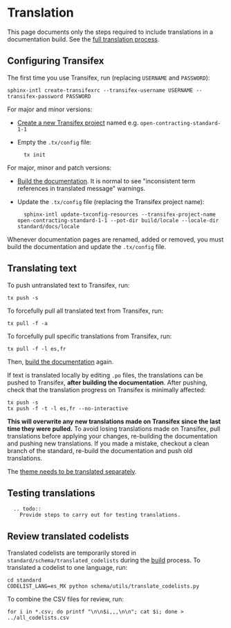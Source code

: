 # Translation

This page documents only the steps required to include translations in a documentation build. See the [full translation process](../translation).

## Configuring Transifex

The first time you use Transifex, run (replacing `USERNAME` and `PASSWORD`):

```shell
sphinx-intl create-transifexrc --transifex-username USERNAME --transifex-password PASSWORD
```

For major and minor versions:

* [Create a new Transifex project](https://www.transifex.com/OpenDataServices/) named e.g. `open-contracting-standard-1-1`
* Empty the `.tx/config` file:

        tx init

For major, minor and patch versions:

* [Build the documentation](build). It is normal to see "inconsistent term references in translated message" warnings.
* Update the `.tx/config` file (replacing the Transifex project name):

        sphinx-intl update-txconfig-resources --transifex-project-name open-contracting-standard-1-1 --pot-dir build/locale --locale-dir standard/docs/locale

Whenever documentation pages are renamed, added or removed, you must build the documentation and update the `.tx/config` file.

## Translating text

To push untranslated text to Transifex, run:

```shell
tx push -s
```

To forcefully pull all translated text from Transifex, run:

```shell
tx pull -f -a
```

To forcefully pull specific translations from Transifex, run:

```shell
tx pull -f -l es,fr
```

Then, [build the documentation](build) again.

If text is translated locally by editing `.po` files, the translations can be pushed to Transifex, **after building the documentation**. After pushing, check that the translation progress on Transifex is minimally affected:

```shell
tx push -s
tx push -f -t -l es,fr --no-interactive
```

**This will overwrite any new translations made on Transifex since the last time they were pulled.** To avoid losing translations made on Transifex, pull translations before applying your changes, re-building the documentation and pushing new translations. If you made a mistake, checkout a clean branch of the standard, re-build the documentation and push old translations.

The [theme needs to be translated separately](https://github.com/open-contracting/standard_theme#translations).

## Testing translations

```eval_rst
  .. todo::
    Provide steps to carry out for testing translations.
```

## Review translated codelists

Translated codelists are temporarily stored in `standard/schema/translated_codelists` during the [build](build) process. To translated a codelist to one language, run:

```shell
cd standard
CODELIST_LANG=es_MX python schema/utils/translate_codelists.py
```

To combine the CSV files for review, run:

```shell
for i in *.csv; do printf "\n\n$i,,,\n\n"; cat $i; done > ../all_codelists.csv
```
